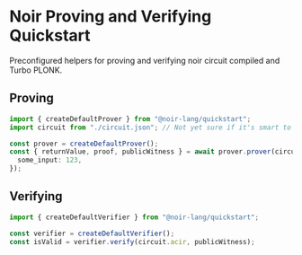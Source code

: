 # Noir Proving and Verifying Quickstart

Preconfigured helpers for proving and verifying noir circuit compiled and Turbo PLONK.

## Proving

```typescript
import { createDefaultProver } from "@noir-lang/quickstart";
import circuit from "./circuit.json"; // Not yet sure if it's smart to put this in json

const prover = createDefaultProver();
const { returnValue, proof, publicWitness } = await prover.prover(circuit, {
  some_input: 123,
});
```

## Verifying

```typescript
import { createDefaultVerifier } from "@noir-lang/quickstart";

const verifier = createDefaultVerifier();
const isValid = verifier.verify(circuit.acir, publicWitness);
```

